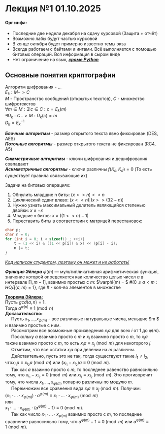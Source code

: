 # Лекция №1 01.10.2025
#### Орг инфа:
- Последние две недели декабря на сдачу курсовой (Защита + отчёт)
- Возможно лабы будут частью курсовой
- В конце октября будет примерно известно темы экза
- Всегда работаем с байтами и интами. 
Всё выполняется с помощью битовых операций. 
Вся информация в сыром виде
- Нет ограничение на язык, <u>**_кроме Python_**</u>
## Основные понятия криптографии 
Алгоритм шифрования - ...\
$E_k : M -> C$ \
$M$ - Пространство сообщений (открытых текстов),
$C$ - множество шифротекстов \
$\forall m \in M: \exists !c \in C : c = E_k(m)$\
$\exists D_k: С -> M : D_k(c) = m$\
$D_k = E_k ^{-1}$

**_Блочные алгоритмы_** - размер открытого текста явно фиксирован (DES, AES)\
**_Поточные алгоритмы_** - размер открытого текста не фиксирован (RC4, A5)

**_Симметричные алгоритмы_** - ключи шифрования и дешифрования совпадают \
**_Асимметричные алгоритмы_** - ключи различны $f(K_c, K_d) = 0$
(То есть существует правила связывающие их)

Задачи на битовых операциях:
1. Обнулить младшие n биты: $(x >> n) << n$
2. Циклический сдвиг влево: $(x << n) | (x >> (32 - n))$
3. Нужно узнать максимальный делитель являющийся степенью двойки: $x \land -x$
4. Младшие n битов: $x \land ((1 << n) - 1)$
5. Переставить биты в соответствии с матрицей перестановок:
```c++
char p;
char n = 0;
for (int i = 0; i < sizeof() ; ++i){
    t = (1 << i) & ((1 << p[i]) & x) << (p[i] - i);
    n |= t;
}
``` 
<u>_Код написан студентом, поэтому он может и не работать!_</u> 


_**Функция Эйлера**_ $\varphi(m)$ — мультипликативная арифметическая функция, значение которой
определяется как количество целых чисел $a$ в интервале $[1, m - 1]$, взаимно простых с $m$:
$\varphi(m) = $ #{$0 \leq a < m: НОД(a, m) = 1$}, где # - кол-во элементов в множестве

<u>**Теорема Эйлера:** </u> \
Пусть $gcd(a, n) = 1$. \
Тогда $a^{\varphi(n)} \equiv 1\pmod{n}$\
**Доказательство:**\
&nbsp;&nbsp;&nbsp;&nbsp; Пусть $x_1, \dots, x_{\varphi(m)}$ - все различные натуральные числа, меньшие $m $ и взаимно простые с ним.\
&nbsp;&nbsp;&nbsp;&nbsp; Рассмотрим все возможные произведения $x_i a$ для всех $i$ от 1 до $\varphi(m)$.\
&nbsp;&nbsp;&nbsp;&nbsp; Поскольку $a$ взаимно просто с $m$ и $x_i$ взаимно просто с $m$, то $x_i a$ также взаимно 
просто с $m$, то есть $x_i a \equiv x_j \pmod{m}$ для некоторого $j$.\
&nbsp;&nbsp;&nbsp;&nbsp; Отметим, что все остатки $x_i a$ при делении на $m$ различны.\
&nbsp;&nbsp;&nbsp;&nbsp; Действительно, пусть это не так, 
тогда существуют такие $i_1 \neq i_2$, что$x_{i_1} a \equiv x_{i_2} a \pmod{m}$ или $(x_{i_1} - x_{i_2}) a \equiv 0 \pmod{m}$.\
&nbsp;&nbsp;&nbsp;&nbsp; Так как $a$ взаимно просто с $m$, то последнее равенство равносильно тому, что 
$x_{i_1} - x_{i_2} \equiv 0 \pmod{m}$ или $x_{i_1} \equiv x_{i_2} \pmod{m}.$
Это противоречит тому, что числа $x_1, ..., x_{\varphi(m)}$ попарно различны по модулю $m$.\
&nbsp;&nbsp;&nbsp;&nbsp; Перемножим все сравнения вида $x_i a \equiv x_j \pmod{m}$.
Получим:\
$(x_1 \cdot...\cdot x_{\varphi(m)}) \cdot a^{\varphi(m)} \equiv x_1 \cdot...\cdot x_{\varphi(m)} \pmod{m}$\
или\
$x_1 \cdot...\cdot x_{\varphi(m)} \cdot (a^{\varphi(m)} - 1) \equiv 0 \pmod{m}.$\
&nbsp;&nbsp;&nbsp;&nbsp; Так как число $x_1 \cdot \dots \cdot x_{\varphi(m)}$ взаимно просто с $m$, то последнее 
сравнение равносильно тому, что $a^{\varphi(m)} - 1 \equiv 0 \pmod{m}$ или $a^{\varphi(m)} \equiv 1 \pmod{m}.$